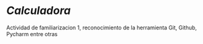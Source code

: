# _***Calculadora***_

Actividad de familiarizacion 1, reconocimiento de la herramienta Git, Github, Pycharm entre otras 